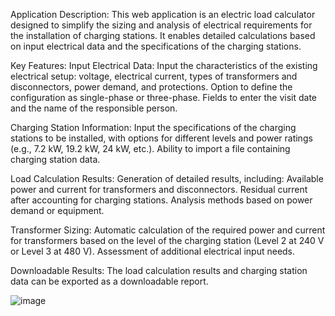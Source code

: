 Application Description:
This web application is an electric load calculator designed to simplify the sizing and analysis of electrical requirements for the installation of charging stations. It enables detailed calculations based on input electrical data and the specifications of the charging stations.

Key Features:
Input Electrical Data:
Input the characteristics of the existing electrical setup: voltage, electrical current, types of transformers and disconnectors, power demand, and protections.
Option to define the configuration as single-phase or three-phase.
Fields to enter the visit date and the name of the responsible person.

Charging Station Information:
Input the specifications of the charging stations to be installed, with options for different levels and power ratings (e.g., 7.2 kW, 19.2 kW, 24 kW, etc.).
Ability to import a file containing charging station data.

Load Calculation Results:
Generation of detailed results, including:
Available power and current for transformers and disconnectors.
Residual current after accounting for charging stations.
Analysis methods based on power demand or equipment.

Transformer Sizing:
Automatic calculation of the required power and current for transformers based on the level of the charging station (Level 2 at 240 V or Level 3 at 480 V).
Assessment of additional electrical input needs.

Downloadable Results:
The load calculation results and charging station data can be exported as a downloadable report.


![image](https://github.com/user-attachments/assets/cf5057ec-c80a-4cf4-beea-b88d6ed12566)
